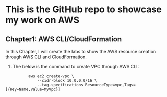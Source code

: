 # This is the GitHub repo to showcase my work on AWS 
## Chapter1: AWS CLI/CloudFormation
 
  In this Chapter, I will create the labs to show the AWS resource creation through AWS CLI and CloudFormation.

1. The below is the command to create VPC through AWS CLI: 

```
          aws ec2 create-vpc \
              --cidr-block 10.0.0.0/16 \
              --tag-specifications ResourceType=vpc,Tags=[{Key=Name,Value=MyVpc}]
```
